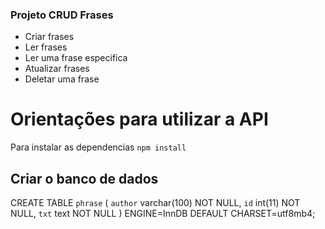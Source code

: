 ### Projeto CRUD Frases

* Criar frases
* Ler frases
* Ler uma frase especifica
* Atualizar frases
* Deletar uma frase

# Orientações para utilizar a API
Para instalar as dependencias
`npm install`

## Criar o banco de dados
CREATE TABLE `phrase` (
    `author` varchar(100) NOT NULL,
    `id` int(11) NOT NULL,
    `txt` text NOT NULL
) ENGINE=InnDB DEFAULT CHARSET=utf8mb4;
